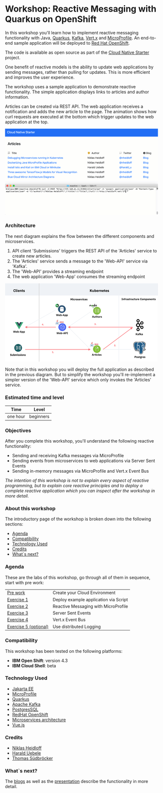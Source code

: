 # Workshop: Reactive Messaging with Quarkus on OpenShift

In this workshop you'll learn how to implement reactive messaging functionality with Java, [Quarkus](https://quarkus.io/), [Kafka](https://kafka.apache.org/), [Vert.x](https://vertx.io/) and [MicroProfile](https://microprofile.io/). An end-to-end sample application will be deployed to [Red Hat OpenShift](https://www.openshift.com/).

The code is available as open source as part of the [Cloud Native Starter](https://github.com/IBM/cloud-native-starter/tree/master/reactive) project.

One benefit of reactive models is the ability to update web applications by sending messages, rather than pulling for updates. This is more efficient and improves the user experience.

The workshop uses a sample application to demonstrate reactive functionality. The simple application displays links to articles and author information.

Articles can be created via REST API. The web application receives a notification and adds the new article to the page. The animation shows how curl requests are executed at the bottom which trigger updates to the web application at the top.

![video](../images/demo-1-video-small.gif)

### Architecture

The next diagram explains the flow between the different components and microservices.

1. API client 'Submissions' triggers the REST API of the 'Articles' service to create new articles.
2. The 'Articles' service sends a message to the 'Web-API' service via 'Kafka'.
3. The 'Web-API' provides a streaming endpoint
4. The web application 'Web-App' consumes the streaming endpoint

![demo](../images/demo-1-small.png)

Note that in this workshop you will deploy the full application as described in the previous diagram. But to simplify the workshop you'll re-implement a simpler version of the 'Web-API' service which only invokes the 'Articles' service.

### Estimated time and level

|  Time | Level  |
| - | - |
| one hour | beginners |

### Objectives

After you complete this workshop, you'll understand the following reactive functionality:

* Sending and receiving Kafka messages via MicroProfile
* Sending events from microservices to web applications via Server Sent Events
* Sending in-memory messages via MicroProfile and Vert.x Event Bus

*The intention of this workshop is not to explain every aspect of reactive programming, but to explain core reactive principles and to deploy a complete reactive application which you can inspect after the workshop in more detail.*

### About this workshop

The introductory page of the workshop is broken down into the following sections:

* [Agenda](#agenda)
* [Compatibility](#compatibility)
* [Technology Used](#technology-used)
* [Credits](#credits)
* [What`s next?](#whats-next?)

### Agenda

These are the labs of this workshop, go through all of them in sequence, start with pre work:

|   |   |
| - | - |
| [Pre work](pre-work/README.md) | Create your Cloud Environment |
| [Exercise 1](exercise-01/README.md) | Deploy example application via Script |
| [Exercise 2](exercise-04/README.md) | Reactive Messaging with MicroProfile |
| [Exercise 3](exercise-05/README.md) | Server Sent Events |
| [Exercise 4](exercise-06/README.md) | Vert.x Event Bus |
| [Exercise 5 (optional)](exercise-07/README.md) | Use distributed Logging |

### Compatibility

This workshop has been tested on the following platforms:

* **IBM Open Shift**: version 4.3
* **IBM Cloud Shell**: beta

### Technology Used

* [Jakarta EE](https://jakarta.ee/)
* [MicroProfile](https://microprofile.io/)
* [Quarkus](https://quarkus.io/)
* [Apache Kafka](https://kafka.apache.org/)
* [PostgresSQL](https://www.postgresql.org/)
* [RedHat OpenShift](https://www.openshift.com/)
* [Microservices architecture](https://en.wikipedia.org/wiki/Microservices)
* [Vue.js](https://vuejs.org/)

### Credits

* [Niklas Heidloff](https://twitter.com/nheidloff)
* [Harald Uebele](https://twitter.com/Harald_U)
* [Thomas Südbröcker](https://twitter.com/tsuedbroecker)

### What`s next?

The [blogs](https://github.com/IBM/cloud-native-starter/tree/master/reactive#blogs) as well as the [presentation](images/ReactiveMicroservices.pdf) describe the functionality in more detail.
